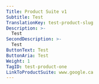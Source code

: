 ```yaml
---
Title: Product Suite v1
Subtitle: Test
TranslationKey: test-product-slug
Description: >-
  Test
SecondDescription: >-
  Test
ButtonText: Test
ButtonAria: Test
Weight: 1
TagID: test-product-one
LinkToProductSuite: www.google.ca
---
```


